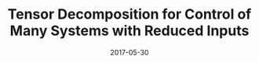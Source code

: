 ---
title: "Tensor Decomposition for Control of Many Systems with Reduced Inputs"
collection: publications
permalink: /publication/tensor_decomposition_for_ control_of_many_systems_with_reduced_inputs
date: 2017-05-30
venue: 'IEEE American Control Conference'
paperurl: 'https://ieeexplore.ieee.org/stamp/stamp.jsp?tp=&arnumber=7963128&tag=1'
link: 'https://ieeexplore.ieee.org/document/7963128'
citation: 'Q. Huang (B. Wingo) and R. C. Winck, &quot;Tensor Decomposition for Control of Many Systems with Reduced Inputs.&quot; <i>IEEE American Control Conference</i> May, 2017.'
---